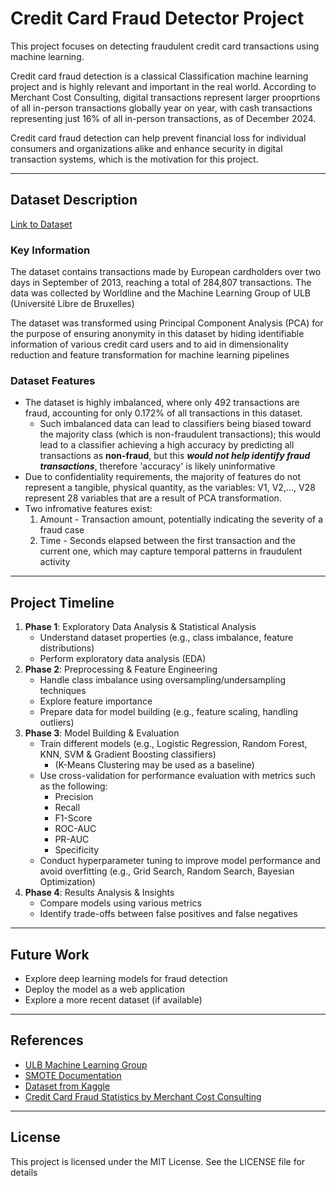 # Credit Card Fraud Detector Project
This project focuses on detecting fraudulent credit card transactions using machine learning.

Credit card fraud detection is a classical Classification machine learning project and is highly relevant and important in the real world. According to Merchant Cost Consulting, digital transactions represent larger prooprtions of all in-person transactions globally year on year, with cash transactions representing just 16% of all in-person transactions, as of December 2024.

Credit card fraud detection can help prevent financial loss for individual consumers and organizations alike and enhance security in digital transaction systems, which is the motivation for this project.

---

## Dataset Description

[Link to Dataset](https://www.kaggle.com/datasets/mlg-ulb/creditcardfraud/data)

### Key Information
The dataset contains transactions made by European cardholders over two days in September of 2013, reaching a total of 284,807 transactions. The data was collected by Worldline and the Machine Learning Group of ULB (Université Libre de Bruxelles)

The dataset was transformed using Principal Component Analysis (PCA) for the purpose of ensuring anonymity in this dataset by hiding identifiable information of various credit card users and to aid in dimensionality reduction and feature transformation for machine learning pipelines

### Dataset Features
- The dataset is highly imbalanced, where only 492 transactions are fraud, accounting for only 0.172% of all transactions in this dataset.
    - Such imbalanced data can lead to classifiers being biased toward the majority class (which is non-fraudulent transactions); this would lead to a classifier achieving a high accuracy by predicting all transactions as **non-fraud**, but this **_would not help identify fraud transactions_**, therefore 'accuracy' is likely uninformative
- Due to confidentiality requirements, the majority of features do not represent a tangible, physical quantity, as the variables: V1, V2,..., V28 represent 28 variables that are a result of PCA transformation.
- Two infromative features exist:
    1. Amount - Transaction amount, potentially indicating the severity of a fraud case
    2. Time - Seconds elapsed between the first transaction and the current one, which may capture temporal patterns in fraudulent activity
 
---

## Project Timeline
1. **Phase 1**: Exploratory Data Analysis & Statistical Analysis
   - Understand dataset properties (e.g., class imbalance, feature distributions)
   - Perform exploratory data analysis (EDA)
2. **Phase 2**: Preprocessing & Feature Engineering
   - Handle class imbalance using oversampling/undersampling techniques
   - Explore feature importance
   - Prepare data for model building (e.g., feature scaling, handling outliers)
3. **Phase 3**: Model Building & Evaluation
   - Train different models (e.g., Logistic Regression, Random Forest, KNN, SVM & Gradient Boosting classifiers)
     - (K-Means Clustering may be used as a baseline)
   - Use cross-validation for performance evaluation with metrics such as the following:
       - Precision
       - Recall
       - F1-Score
       - ROC-AUC
       - PR-AUC
       - Specificity
   - Conduct hyperparameter tuning to improve model performance and avoid overfitting (e.g., Grid Search, Random Search, Bayesian Optimization)
4. **Phase 4**: Results Analysis & Insights
   - Compare models using various metrics
   - Identify trade-offs between false positives and false negatives
   
---

## Future Work
- Explore deep learning models for fraud detection
- Deploy the model as a web application
- Explore a more recent dataset (if available)

---

## References
- [ULB Machine Learning Group](http://mlg.ulb.ac.be)
- [SMOTE Documentation](https://imbalanced-learn.org/stable/references/generated/imblearn.over_sampling.SMOTE.html)
- [Dataset from Kaggle](https://www.kaggle.com/datasets/mlg-ulb/creditcardfraud/data)
- [Credit Card Fraud Statistics by Merchant Cost Consulting](https://merchantcostconsulting.com/lower-credit-card-processing-fees/credit-card-fraud-statistics/)

---

## License
This project is licensed under the MIT License. See the LICENSE file for details
